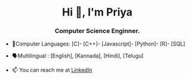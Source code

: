 
<h1 align="center">Hi 👋, I'm Priya</h1>
<h3 align="center">Computer Science Enginner.</h3>

- 📝Computer Languages: [C]- [C++]- [Javascript]- [Python]- [R]- [SQL]

- 🗣Multilingual : [English], [Kannada], [Hindi], [Telugu]

- 📫 You can reach me at [LinkedIn](www.linkedin.com/in/priya-m-918a27248)
